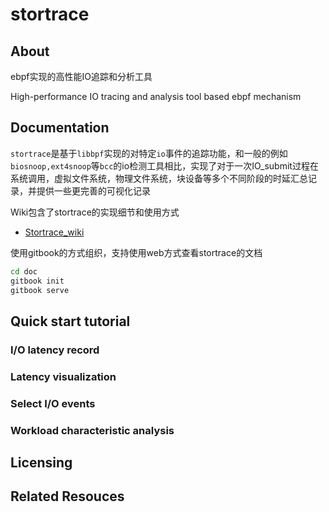 # stortrace

## About
ebpf实现的高性能IO追踪和分析工具

High-performance IO tracing and analysis tool based ebpf mechanism

## Documentation
`stortrace`是基于`libbpf`实现的对特定`io`事件的追踪功能，和一般的例如`biosnoop,ext4snoop`等`bcc`的io检测工具相比，实现了对于一次IO_submit过程在系统调用，虚拟文件系统，物理文件系统，块设备等多个不同阶段的时延汇总记录，并提供一些更完善的可视化记录

Wiki包含了stortrace的实现细节和使用方式
* [Stortrace_wiki](doc/gitbook/SUMMARY.md)


使用gitbook的方式组织，支持使用web方式查看stortrace的文档
```bash
cd doc
gitbook init
gitbook serve
```

## Quick start tutorial
### I/O latency record

### Latency visualization

### Select I/O events

### Workload characteristic analysis


## Licensing
## Related Resouces



